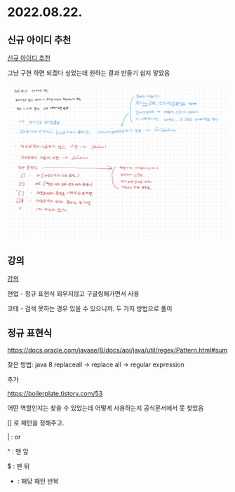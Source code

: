 # 2022.08.22.

## 신규 아이디 추천

[신규 아이디 추천](https://school.programmers.co.kr/learn/courses/30/lessons/72410)

그냥 구현 하면 되겠다 싶었는데 원하는 결과 만들기 쉽지 앟았음

![풀이](TIL-6.jpg)

## 강의

[강의](https://www.youtube.com/watch?v=KGmuGWMzXx8)

현업 - 정규 표현식 외우지않고 구글링해가면서 사용

코테 - 검색 못하는 경우 있을 수 있으니까. 두 가지 방법으로 풀이

## 정규 표현식

https://docs.oracle.com/javase/8/docs/api/java/util/regex/Pattern.html#sum

찾은 방법: java 8 replaceall -> replace all -> regular expression

추가

https://boilerplate.tistory.com/53

어떤 역할인지는 찾을 수 있었는데 어떻게 사용하는지 공식문서에서 못 첮았음

[] 로 패턴을 정해주고.

| : or

^ : 맨 앞

$ : 맨 뒤

+ : 해당 패턴 반복